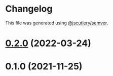 # Changelog

This file was generated using [@jscutlery/semver](https://github.com/jscutlery/semver).

# [0.2.0](https://github.com/naushadnizarali/ifrs-apps/compare/0.1.0...0.2.0) (2022-03-24)



# 0.1.0 (2021-11-25)
